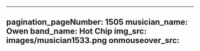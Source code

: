 ------
pagination_pageNumber: 1505
musician_name: Owen
band_name: Hot Chip
img_src: images/musician1533.png
onmouseover_src: 
------